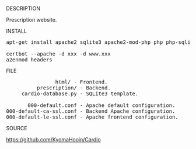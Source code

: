 
DESCRIPTION

Prescription website.

INSTALL
<pre>
apt-get install apache2 sqlite3 apache2-mod-php php php-sqlite3 certbot python3-certbot-apache

certbot --apache -d xxx -d www.xxx
a2enmod headers
</pre>
FILE
<pre>
                html/ - Frontend.
          prescription/ - Backend.
     cardio-database.py - SQLite3 template.
     
       000-default.conf - Apache default configuration.
000-default-ca-ssl.conf - Backend Apache configuration.
000-default-le-ssl.conf - Apache frontend configuration.
</pre>
SOURCE

https://github.com/KyomaHooin/Cardio

